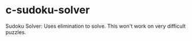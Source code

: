 c-sudoku-solver
===============

Sudoku Solver: Uses elimination to solve. This won't work on very difficult puzzles.
